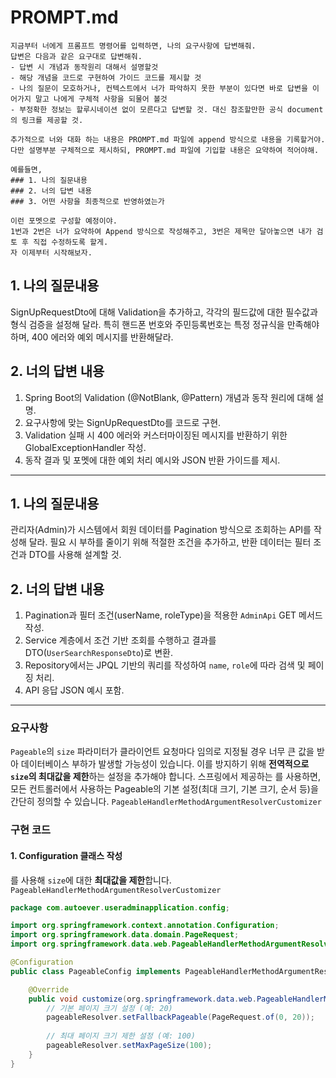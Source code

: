 # PROMPT.md

```
지금부터 너에게 프롬프트 명령어를 입력하면, 나의 요구사항에 답변해줘.
답변은 다음과 같은 요구대로 답변해줘.
- 답변 시 개념과 동작원리 대해서 설명할것
- 해당 개념을 코드로 구현하여 가이드 코드를 제시할 것
- 나의 질문이 모호하거나, 컨텍스트에서 너가 파악하지 못한 부분이 있다면 바로 답변을 이어가지 말고 나에게 구체적 사항을 되물어 볼것
- 부정확한 정보는 할루시네이션 없이 모른다고 답변할 것. 대신 참조할만한 공식 document의 링크를 제공할 것.

추가적으로 너와 대화 하는 내용은 PROMPT.md 파일에 append 방식으로 내용을 기록할거야.
다만 설명부분 구체적으로 제시하되, PROMPT.md 파일에 기입할 내용은 요약하여 적어야해.

예를들면,
### 1. 나의 질문내용
### 2. 너의 답변 내용
### 3. 어떤 사항을 최종적으로 반영하였는가

이런 포멧으로 구성할 예정이야.
1번과 2번은 너가 요약하여 Append 방식으로 작성해주고, 3번은 제목만 달아놓으면 내가 검토 후 직접 수정하도록 할게.
자 이제부터 시작해보자.
```


## 1. 나의 질문내용
SignUpRequestDto에 대해 Validation을 추가하고, 각각의 필드값에 대한 필수값과 형식 검증을 설정해 달라. 특히 핸드폰 번호와 주민등록번호는 특정 정규식을 만족해야 하며, 400 에러와 예외 메시지를 반환해달라.

## 2. 너의 답변 내용
1. Spring Boot의 Validation (@NotBlank, @Pattern) 개념과 동작 원리에 대해 설명.
2. 요구사항에 맞는 SignUpRequestDto를 코드로 구현.
3. Validation 실패 시 400 에러와 커스터마이징된 메시지를 반환하기 위한 GlobalExceptionHandler 작성.
4. 동작 결과 및 포멧에 대한 예외 처리 예시와 JSON 반환 가이드를 제시.

---
## 1. 나의 질문내용
관리자(Admin)가 시스템에서 회원 데이터를 Pagination 방식으로 조회하는 API를 작성해 달라. 필요 시 부하를 줄이기 위해 적절한 조건을 추가하고, 반환 데이터는 필터 조건과 DTO를 사용해 설계할 것.

## 2. 너의 답변 내용
1. Pagination과 필터 조건(userName, roleType)을 적용한 `AdminApi` GET 메서드 작성.
2. Service 계층에서 조건 기반 조회를 수행하고 결과를 DTO(`UserSearchResponseDto`)로 변환.
3. Repository에서는 JPQL 기반의 쿼리를 작성하여 `name`, `role`에 따라 검색 및 페이징 처리.
4. API 응답 JSON 예시 포함.

---

### 요구사항
`Pageable`의 `size` 파라미터가 클라이언트 요청마다 임의로 지정될 경우 너무 큰 값을 받아 데이터베이스 부하가 발생할 가능성이 있습니다. 이를 방지하기 위해 **전역적으로 `size`의 최대값을 제한**하는 설정을 추가해야 합니다.
스프링에서 제공하는 를 사용하면, 모든 컨트롤러에서 사용하는 Pageable의 기본 설정(최대 크기, 기본 크기, 순서 등)을 간단히 정의할 수 있습니다. `PageableHandlerMethodArgumentResolverCustomizer`

### 구현 코드
#### 1. Configuration 클래스 작성
를 사용해 `size`에 대한 **최대값을 제한**합니다. `PageableHandlerMethodArgumentResolverCustomizer`

```java
package com.autoever.useradminapplication.config;

import org.springframework.context.annotation.Configuration;
import org.springframework.data.domain.PageRequest;
import org.springframework.data.web.PageableHandlerMethodArgumentResolverCustomizer;

@Configuration
public class PageableConfig implements PageableHandlerMethodArgumentResolverCustomizer {

    @Override
    public void customize(org.springframework.data.web.PageableHandlerMethodArgumentResolver pageableResolver) {
        // 기본 페이지 크기 설정 (예: 20)
        pageableResolver.setFallbackPageable(PageRequest.of(0, 20));
        
        // 최대 페이지 크기 제한 설정 (예: 100)
        pageableResolver.setMaxPageSize(100);
    }
}
```
